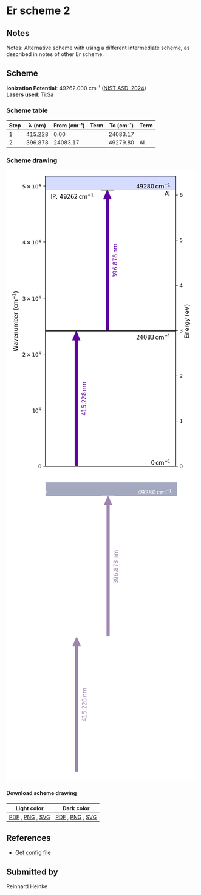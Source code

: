 # Er scheme 2

## Notes

Notes: Alternative scheme with using a different intermediate scheme, as described in notes of other Er scheme.





## Scheme

**Ionization Potential**: 49262.000 cm⁻¹ ([NIST ASD, 2024](https://www.nist.gov/pml/atomic-spectra-database))  
**Lasers used**: Ti:Sa

### Scheme table

| Step | λ (nm)  | From (cm⁻¹) | Term | To (cm⁻¹) | Term |
| ---- | ------- | ----------- | ---- | --------- | ---- |
| 1    | 415.228 | 0.00        |      | 24083.17  |      |
| 2    | 396.878 | 24083.17    |      | 49279.80  | AI   |


### Scheme drawing

![er scheme, light mode](er-002/er-002-light.png#only-light)
![er scheme, dark mode](er-002/er-002-dark-web.png#only-dark)

#### Download scheme drawing

|                                            Light color                                            |                                           Dark color                                           |
| ------------------------------------------------------------------------------------------------- | ---------------------------------------------------------------------------------------------- |
| [PDF](er-002/er-002-light.pdf) , [PNG](er-002/er-002-light.png) , [SVG](er-002/er-002-light.svg)  | [PDF](er-002/er-002-dark.pdf) , [PNG](er-002/er-002-dark.png) , [SVG](er-002/er-002-dark.svg)  |


## References

  - [Get config file](https://github.com/RIMS-Code/rims-code.github.io/blob/main/db/er-002.json)



## Submitted by

Reinhard Heinke

